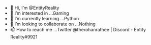 - 👋 Hi, I’m @EntityReality
- 👀 I’m interested in ...Gaming
- 🌱 I’m currently learning ...Python
- 💞️ I’m looking to collaborate on ...Nothing
- 📫 How to reach me ...Twitter @therohanrathee | Discord - Entity Reality#9921
